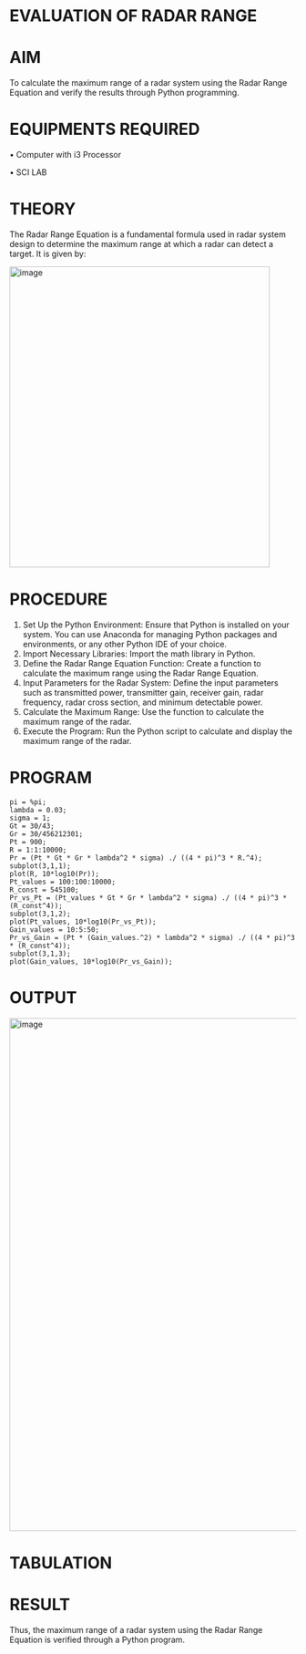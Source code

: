 # EVALUATION OF RADAR RANGE
# AIM
To calculate the maximum range of a radar system using the Radar Range Equation and verify the results through Python programming.
# EQUIPMENTS REQUIRED

• Computer with i3 Processor

• SCI LAB

# THEORY
The Radar Range Equation is a fundamental formula used in radar system design to determine the maximum range at which a radar can detect a target. It is given by:

<img width="457" height="528" alt="image" src="https://github.com/user-attachments/assets/0a3969a4-d771-4537-989c-dc5cf96b7c0e" />

# PROCEDURE

1.	Set Up the Python Environment: Ensure that Python is installed on your system. You can use Anaconda for managing Python packages and environments, or any other Python IDE of your choice.
2.	Import Necessary Libraries: Import the math library in Python.
3.	Define the Radar Range Equation Function: Create a function to calculate the maximum range using the Radar Range Equation.
4.	Input Parameters for the Radar System: Define the input parameters such as transmitted power, transmitter gain, receiver gain, radar frequency, radar cross section, and minimum detectable power.
5.	Calculate the Maximum Range: Use the function to calculate the maximum range of the radar.
6.	Execute the Program: Run the Python script to calculate and display the maximum range of the radar.
# PROGRAM
```ASM
pi = %pi;
lambda = 0.03; 
sigma = 1;
Gt = 30/43;
Gr = 30/456212301;
Pt = 900;
R = 1:1:10000;
Pr = (Pt * Gt * Gr * lambda^2 * sigma) ./ ((4 * pi)^3 * R.^4);
subplot(3,1,1);
plot(R, 10*log10(Pr)); 
Pt_values = 100:100:10000;
R_const = 545100;
Pr_vs_Pt = (Pt_values * Gt * Gr * lambda^2 * sigma) ./ ((4 * pi)^3 * (R_const^4));
subplot(3,1,2);
plot(Pt_values, 10*log10(Pr_vs_Pt));
Gain_values = 10:5:50;
Pr_vs_Gain = (Pt * (Gain_values.^2) * lambda^2 * sigma) ./ ((4 * pi)^3 * (R_const^4));
subplot(3,1,3);
plot(Gain_values, 10*log10(Pr_vs_Gain));
``` 
# OUTPUT
<img width="940" height="900" alt="image" src="https://github.com/user-attachments/assets/b4ad059d-663c-414c-b628-16d46c557c62" />

# TABULATION

# RESULT
Thus, the maximum range of a radar system using the Radar Range Equation is verified through a Python program.


